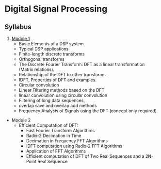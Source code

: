 # Digital Signal Processing
## Syllabus
1. [Module 1](./Module%201)
	- Basic Elements of a DSP system
	- Typical DSP applications
	- Finite-length discrete transforms
	- Orthogonal transforms 
	- The Discrete Fourier Transform: DFT as a linear transformation (Matrix relations).
	- Relationship of the DFT to other transforms
	- IDFT, Properties of DFT and examples.
	- Circular convolution
	- Linear Filtering methods based on the DFT
	- linear convolution using circular convolution
	- Filtering of long data sequences,
	- overlap save and overlap add methods
	- Frequency Analysis of Signals using the DFT (concept only required)
- Module 2
	- Efficient Computation of DFT:
		- Fast Fourier Transform Algorithms
		- Radix-2 Decimation in Time
		- Decimation in Frequency FFT Algorithms
		- IDFT computation using Radix-2 FFT Algorithms
		- Application of FFT Algorithms
		- Efficient computation of DFT of Two Real Sequences and a 2N-Point Real Sequence